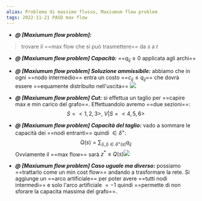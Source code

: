 ```yaml
---
alias: Problema di massimo flusso, Maxiumum flow problem
tags: 2022-11-21 PASD max flow
---
```


- ***@ [Maxiumum flow problem]:***
> trovare il ==max flow che si può trasmettere== da $s$ a $t$
<!--ID: 1670236970662-->


- ***@ [Maxiumum flow problem] Capacità:***
	 ==$q_{ij}\geq 0$ applicata agli archi==
<!--ID: 1670236970667-->


- ***@ [Maxiumum flow problem] Soluzione ammissibile:***
	 abbiamo che in ogni ==nodo intermedio== entra un costo ==$c_{ij}\leq q_{ij}$== che dovrà essere ==equamente distribuito nell'uscita==
![](Uni/PASD/img/maxflow.jpeg)
<!--ID: 1670236970671-->



- ***@ [Maxiumum flow problem] Cut:***
	 si effettua un taglio per ==capire max e min carico del grafo==. Effettuandolo avremo ==due sezioni==: $$S=<1,2,3>,\ V|S=<4,5,6>$$
<!--ID: 1670239078462-->


 
- ***@ [Maxiumum flow problem] Capacità del taglio:***
	 vado a sommare le capacità dei ==nodi entranti== quindi $\in \delta^+$:
$$Q(s)=\sum_{(i,j)\in\delta^+(s)}q_{ij}$$
	Ovviamente il ==max flow== sarà $z^*\leq Q(s)$![](Uni/PASD/img/esmaxflow.jpeg)
<!--ID: 1670236970678-->


- ***@ [Maxiumum flow problem] Caso uguale ma diverso:***
	 possiamo ==trattarlo come un min cost flow== andando a trasformare la rete. Si aggiunge un ==arco artificiale== per poter avere ==tutti nodi intermedi== e solo l'arco artificiale $=-1$ quindi ==permette di non sforare la capacita massima del grafo==.
<!--ID: 1670236970683-->

